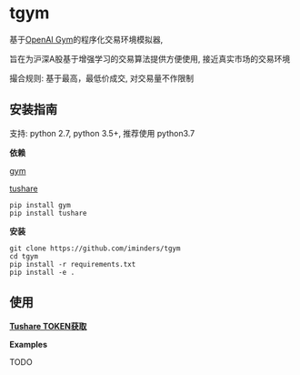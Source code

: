 # tgym

基于[OpenAI Gym](https://gym.openai.com/)的程序化交易环境模拟器,

旨在为沪深A股基于增强学习的交易算法提供方便使用, 接近真实市场的交易环境

撮合规则: 基于最高，最低价成交, 对交易量不作限制

## 安装指南

支持: python 2.7, python 3.5+, 推荐使用 python3.7

**依赖**

[gym](https://github.com/openai/gym)

[tushare](https://github.com/waditu/tushare)

```
pip install gym
pip install tushare
```

**安装**

```
git clone https://github.com/iminders/tgym
cd tgym
pip install -r requirements.txt
pip install -e .
```

## 使用

**[Tushare TOKEN获取](https://tushare.pro/register?reg=124861)**

**Examples**

TODO
